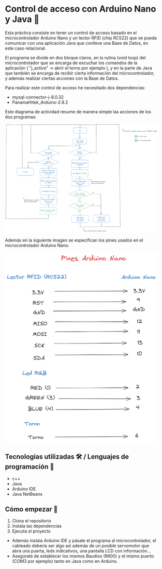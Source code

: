 # Control de acceso con Arduino Nano y Java 📓
  
Esta práctica consiste en tener un control de acceso basado en el microcontrolador Arduino Nano y un lector RFID (chip RC522) que se pueda comunicar con una aplicación Java que conlleve una Base de Datos, en este caso relacional.

El programa se divide en dos bloque claros, en la rutina (void loop) del microcontrolador que se encarga de escuchar los comandos de la aplicación ( "j_active" -> abrir el torno por ejemplo ), y en la parte de Java que también se encarga de recibir cierta información del microcontrolador, y además realizar ciertas acciones con la Base de Datos.

Para realizar este control de acceso he necesitado dos dependencias:
 - mysql-connector-j-8.0.32
 - PanamaHitek_Arduino-2.8.2

Este diagrama de actividad resume de manera simple las acciones de los dos programas:

![Imagen representativa](https://github.com/JuanmiAcosta/ControlDeAcceso_Java_Arduino/blob/main/Diagrama%20de%20actividad%20(Rutina%20torno).png?raw=true)

Además en la siguiente imagen se especifican los pines usados en el microcontrolador Arduino Nano:

![Imagen representativa](https://github.com/JuanmiAcosta/ControlDeAcceso_Java_Arduino/blob/main/Pines%20Arduino%20Nano.png?raw=true)

## Tecnologías utilizadas 🛠️ / Lenguajes de programación 👀

* c++
* Java
* Arduino IDE
* Java NetBeans

## Cómo empezar 🫡

1. Clona el repositorio
2. Instala las dependencias
3. Ejecuta el proyecto

* Además instala Arduino IDE y pásale el programa al microcontrolador, el cableado debería ser algo así además de un posible servomotor que abra una puerta, leds indicativos, una pantalla LCD con información...
* Asegúrate de establecer los mismos Baudios (9600) y el mismo puerto (COM3 por ejemplo) tanto en Java como en Arduino.




